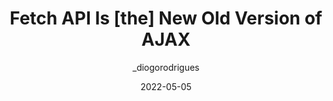 ---
author: _diogorodrigues
date: 2022-05-05
permalink: false
publisher: thepracticaldev
tags:
  - javascript
  - apis
  - meta
target_url: https://dev.to/diogorodrigues/fetch-api-is-new-old-version-of-ajax-1m14
title: Fetch API Is [the] New Old Version of AJAX
---